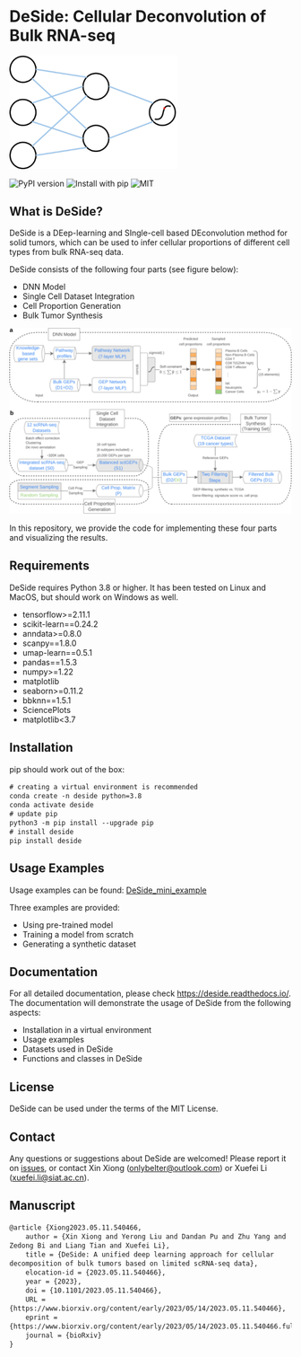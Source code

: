 # DeSide: Cellular Deconvolution of Bulk RNA-seq
<img src="https://raw.githubusercontent.com/OnlyBelter/DeSide/main/docs/_static/logo.png" width="300">

![PyPI version](https://img.shields.io/pypi/v/deside)
![Install with pip](https://img.shields.io/badge/Install%20with-pip-blue)
![MIT](https://img.shields.io/badge/License-MIT-black)

## What is DeSide?

DeSide is a DEep-learning and SIngle-cell based DEconvolution method for solid tumors, which can be used to infer cellular proportions of different cell types from bulk RNA-seq data.

DeSide consists of the following four parts (see figure below):
- DNN Model
- Single Cell Dataset Integration
- Cell Proportion Generation
- Bulk Tumor Synthesis

<img src="https://raw.githubusercontent.com/OnlyBelter/DeSide/main/Fig.1a_b.svg" width="800" alt="Overview of DeSide">

In this repository, we provide the code for implementing these four parts and visualizing the results.

## Requirements
DeSide requires Python 3.8 or higher. It has been tested on Linux and MacOS, but should work on Windows as well.
- tensorflow>=2.11.1
- scikit-learn==0.24.2
- anndata>=0.8.0
- scanpy==1.8.0
- umap-learn==0.5.1
- pandas==1.5.3
- numpy>=1.22
- matplotlib
- seaborn>=0.11.2
- bbknn==1.5.1
- SciencePlots
- matplotlib<3.7

## Installation

pip should work out of the box:
```shell
# creating a virtual environment is recommended
conda create -n deside python=3.8
conda activate deside
# update pip
python3 -m pip install --upgrade pip
# install deside
pip install deside
```

## Usage Examples
Usage examples can be found: [DeSide_mini_example](https://github.com/OnlyBelter/DeSide_mini_example)

Three examples are provided:
- Using pre-trained model
- Training a model from scratch
- Generating a synthetic dataset

## Documentation
For all detailed documentation, please check https://deside.readthedocs.io/. The documentation will demonstrate the usage of DeSide from the following aspects:
- Installation in a virtual environment
- Usage examples
- Datasets used in DeSide
- Functions and classes in DeSide


## License
DeSide can be used under the terms of the MIT License.

## Contact
Any questions or suggestions about DeSide are welcomed! Please report it on [issues](https://github.com/OnlyBelter/DeSide/issues), or contact Xin Xiong (onlybelter@outlook.com) or Xuefei Li (xuefei.li@siat.ac.cn).

## Manuscript
```text
@article {Xiong2023.05.11.540466,
	author = {Xin Xiong and Yerong Liu and Dandan Pu and Zhu Yang and Zedong Bi and Liang Tian and Xuefei Li},
	title = {DeSide: A unified deep learning approach for cellular decomposition of bulk tumors based on limited scRNA-seq data},
	elocation-id = {2023.05.11.540466},
	year = {2023},
	doi = {10.1101/2023.05.11.540466},
	URL = {https://www.biorxiv.org/content/early/2023/05/14/2023.05.11.540466},
	eprint = {https://www.biorxiv.org/content/early/2023/05/14/2023.05.11.540466.full.pdf},
	journal = {bioRxiv}
}
```


